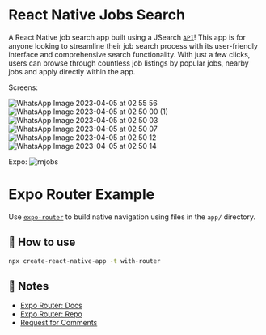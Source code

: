 # React Native Jobs Search

A React Native job search app built using a JSearch [`API`](https://rapidapi.com/letscrape-6bRBa3QguO5/api/jsearch?utm_source=youtube.com%2FJavaScriptMastery&utm_medium=referral&utm_campaign=DevRel)! This app is for anyone looking to streamline their job search process with its user-friendly interface and comprehensive search functionality. With just a few clicks, users can browse through countless job listings by popular jobs, nearby jobs and apply directly within the app. 

Screens: 

![WhatsApp Image 2023-04-05 at 02 55 56](https://user-images.githubusercontent.com/101756045/229954372-023c87cd-6459-4c8c-8bd2-6cc8b5c61aef.jpg)
![WhatsApp Image 2023-04-05 at 02 50 00 (1)](https://user-images.githubusercontent.com/101756045/229954014-def09242-0994-4687-afbc-01fbde2a8ea4.jpg)
![WhatsApp Image 2023-04-05 at 02 50 03](https://user-images.githubusercontent.com/101756045/229954241-3ccf85d3-9583-4576-9acd-9cdc73238284.jpg)
![WhatsApp Image 2023-04-05 at 02 50 07](https://user-images.githubusercontent.com/101756045/229954246-f32fa4ef-3cc1-4e56-8d01-105c8e23817d.jpg)
![WhatsApp Image 2023-04-05 at 02 50 12](https://user-images.githubusercontent.com/101756045/229954249-95c5ebba-0d53-4b31-a665-b63ba6e94428.jpg)
![WhatsApp Image 2023-04-05 at 02 50 14](https://user-images.githubusercontent.com/101756045/229954257-a2566b6e-b328-46f9-bedd-e77e1d77fb1b.jpg)


Expo: 
![rnjobs](https://user-images.githubusercontent.com/101756045/229954589-b74f895b-eeea-43b4-903b-50823caa70fd.PNG)






# Expo Router Example

Use [`expo-router`](https://expo.github.io/router) to build native navigation using files in the `app/` directory.

## 🚀 How to use

```sh
npx create-react-native-app -t with-router
```

## 📝 Notes

- [Expo Router: Docs](https://expo.github.io/router)
- [Expo Router: Repo](https://github.com/expo/router)
- [Request for Comments](https://github.com/expo/router/discussions/1)
